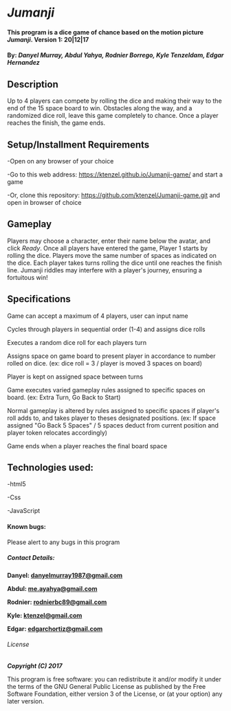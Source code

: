 # _Jumanji_

#### This program is a dice game of chance based on the motion picture _**Jumanji**_. Version 1: 20|12|17

#### By: _**Danyel Murray, Abdul Yahya, Rodnier Borrego, Kyle Tenzeldam, Edgar Hernandez**_


## Description

Up to 4 players can compete by rolling the dice and making their way to the end of the 15 space board to win. Obstacles along the way, and a randomized dice roll, leave this game completely to chance. Once a player reaches the finish, the game ends.


## Setup/Installment Requirements


-Open on any browser of your choice

-Go to this web address: https://ktenzel.github.io/Jumanji-game/ and start a game

-Or, clone this repository: https://github.com/ktenzel/Jumanji-game.git      and open in browser of choice





## Gameplay

Players may choose a character, enter their name below the avatar, and click _Ready_. Once all players have entered the game, Player 1 starts by rolling the dice. Players move the same number of spaces as indicated on the dice. Each player takes turns rolling the dice until one reaches the finish line. Jumanji riddles may interfere with a player's journey, ensuring a fortuitous win!


## Specifications

Game can accept a maximum of 4 players, user can input name

Cycles through players in sequential order (1-4) and assigns dice rolls

Executes a random dice roll for each players turn

Assigns space on game board to present player in accordance to number rolled on dice. (ex: dice roll = 3 / player is moved 3 spaces on board)

Player is kept on assigned space between turns

Game executes varied gameplay rules assigned to specific spaces on board. (ex: Extra Turn, Go Back to Start)

Normal gameplay is altered by rules assigned to specific spaces if player's roll adds to, and takes player to theses designated positions. (ex: If space assigned "Go Back 5 Spaces" /  5 spaces deduct from current position and player token relocates accordingly)

Game ends when a player reaches the final board space



## Technologies used:

-html5

-Css

-JavaScript

#### Known bugs:

Please alert to any bugs in this program

##### **Contact Details:**

**Danyel: danyelmurray1987@gmail.com**

**Abdul: me.ayahya@gmail.com**

**Rodnier: rodnierbc89@gmail.com**

**Kyle: ktenzel@gmail.com**

**Edgar: edgarchortiz@gmail.com**



###### License

_**Copyright (C) 2017**_

This program is free software: you can redistribute it and/or modify it under the terms of the GNU General Public License as published by the Free Software Foundation, either version 3 of the License, or (at your option) any later version.
